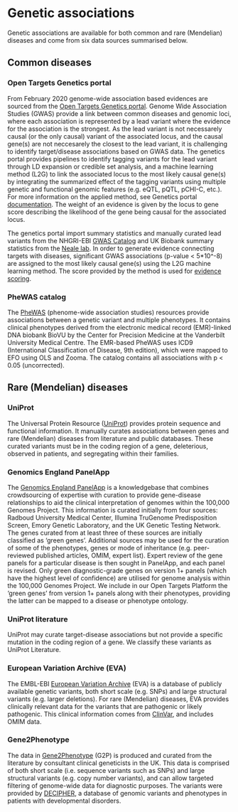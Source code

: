 # Genetic associations

Genetic associations are available for both common and rare \(Mendelian\) diseases and come from six data sources summarised below.

## Common diseases

### Open Targets Genetics portal

From February 2020 genome-wide association based evidences are sourced from the [Open Targets Genetics portal](https://genetics.opentargets.org/). Genome Wide Association Studies (GWAS) provide a link between common diseases and genomic loci, where each association is represented by a lead variant where the evidence for the association is the strongest. As the lead variant is not necessarely causal (or the only causal) variant of the associated locus, and the causal gene(s) are not neccesarely the closest to the lead variant, it is challenging to identify target/disease associations based on GWAS data. The genetics portal provides pipelines to identify tagging variants for the lead variant through LD expansion or credible set analysis, and a machine learning method (L2G) to link the associated locus to the most likely causal gene(s) by integrating the summarized effect of the tagging variants using multiple genetic and functional genomic features (e.g. eQTL, pQTL, pCHI-C, etc.). For more information on the applied method, see Genetics portal [documentation](https://genetics-docs.opentargets.org/our-approach/pipeline-overview). The weight of an evidence is given by the locus to gene score describing the likelihood of the gene being causal for the associated locus.

The genetics portal import summary statistics and manually curated lead variants from the NHGRI-EBI [GWAS Catalog](https://www.ebi.ac.uk/gwas) and UK Biobank summary statistics from the [Neale lab](http://www.nealelab.is/uk-biobank). In order to generate evidence connecting targets with diseases, significant GWAS associations (p-value < 5\*10^-8) are assigned to the most likely causal gene(s) using the L2G machine learning method. The score provided by the method is used for [evidence scoring](https://docs.targetvalidation.org/getting-started/scoring).


### PheWAS catalog

The [PheWAS](https://phewascatalog.org/) \(phenome-wide association studies\) resources provide associations between a genetic variant and multiple phenotypes. It contains clinical phenotypes derived from the electronic medical record \(EMR\)-linked DNA biobank BioVU by the Center for Precision Medicine at the Vanderbilt University Medical Centre. The EMR-based PheWAS uses ICD9 \(International Classification of Disease, 9th edition\), which were mapped to EFO using OLS and Zooma. The catalog contains all associations with p &lt; 0.05 \(uncorrected\).

## Rare \(Mendelian\) diseases

### UniProt

The Universal Protein Resource \([UniProt](http://www.uniprot.org/)\) provides protein sequence and functional information. It manually curates associations between genes and rare \(Mendelian\) diseases from literature and public databases. These curated variants must be in the coding region of a gene, deleterious, observed in patients, and segregating within their families.

### Genomics England PanelApp

The [Genomics England PanelApp](https://panelapp.extge.co.uk/crowdsourcing/PanelApp/) is a knowledgebase that combines crowdsourcing of expertise with curation to provide gene-disease relationships to aid the clinical interpretation of genomes within the 100,000 Genomes Project. This information is curated initially from four sources: Radboud University Medical Center, Illumina TruGenome Predisposition Screen, Emory Genetic Laboratory, and the UK Genetic Testing Network. The genes curated from at least three of these sources are initially classified as ‘green genes’. Additional sources may be used for the curation of some of the phenotypes, genes or mode of inheritance \(e.g. peer-reviewed published articles, OMIM, expert list\). Expert review of the gene panels for a particular disease is then sought in PanelApp, and each panel is revised. Only green diagnostic-grade genes on version 1+ panels \(which have the highest level of confidence\) are utilised for genome analysis within the 100,000 Genomes Project. We include in our Open Targets Platform the ‘green genes’ from version 1+ panels along with their phenotypes, providing the latter can be mapped to a disease or phenotype ontology.

### UniProt literature

UniProt may curate target-disease associations but not provide a specific mutation in the coding region of a gene. We classify these variants as UniProt Literature.

### European Variation Archive \(EVA\)

The EMBL-EBI [European Variation Archive](http://www.ebi.ac.uk/eva/?Home) \(EVA\) is a database of publicly available genetic variants, both short scale \(e.g. SNPs\) and large structural variants \(e.g. larger deletions\). For rare \(Mendelian\) diseases, EVA provides clinically relevant data for the variants that are pathogenic or likely pathogenic. This clinical information comes from [ClinVar](http://www.ncbi.nlm.nih.gov/clinvar/), and includes OMIM data.

### Gene2Phenotype

The data in [Gene2Phenotype](http://www.ebi.ac.uk/gene2phenotype) \(G2P\) is produced and curated from the literature by consultant clinical geneticists in the UK. This data is comprised of both short scale \(i.e. sequence variants such as SNPs\) and large structural variants \(e.g. copy number variants\), and can allow targeted filtering of genome-wide data for diagnostic purposes. The variants were provided by [DECIPHER](https://decipher.sanger.ac.uk/index), a database of genomic variants and phenotypes in patients with developmental disorders.

